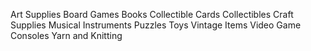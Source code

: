 Art Supplies
Board Games
Books
Collectible Cards
Collectibles
Craft Supplies
Musical Instruments
Puzzles
Toys
Vintage Items
Video Game Consoles
Yarn and Knitting
